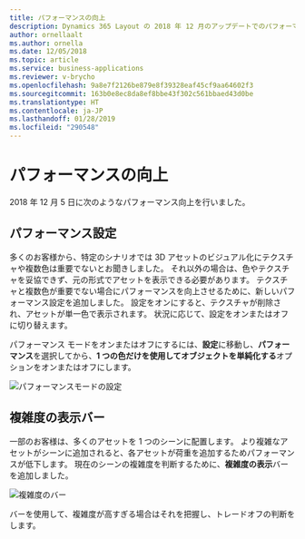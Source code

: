 ```yaml
---
title: パフォーマンスの向上
description: Dynamics 365 Layout の 2018 年 12 月のアップデートでのパフォーマンスの向上には、新しい Performance 設定と、シーンが複雑な場合にそれを示すバーが含まれています
author: ornellaalt
ms.author: ornella
ms.date: 12/05/2018
ms.topic: article
ms.service: business-applications
ms.reviewer: v-brycho
ms.openlocfilehash: 9a8e7f2126be879e8f39328eaf45cf9aa64602f3
ms.sourcegitcommit: 163b0e8ec8da8ef8bbe43f302c561bbaed43d0be
ms.translationtype: HT
ms.contentlocale: ja-JP
ms.lasthandoff: 01/28/2019
ms.locfileid: "290548"
---
```

# <a name="performance-improvements"></a>パフォーマンスの向上
2018 年 12 月 5 日に次のようなパフォーマンス向上を行いました。

## <a name="performance-setting"></a>パフォーマンス設定

多くのお客様から、特定のシナリオでは 3D アセットのビジュアル化にテクスチャや複数色は重要でないとお聞きしました。 それ以外の場合は、色やテクスチャを妥協できず、元の形式でアセットを表示できる必要があります。 テクスチャと複数色が重要でない場合にパフォーマンスを向上させるために、新しいパフォーマンス設定を追加しました。 設定をオンにすると、テクスチャが削除され、アセットが単一色で表示されます。 状況に応じて、設定をオンまたはオフに切り替えます。 

パフォーマンス モードをオンまたはオフにするには、**設定**に移動し、**パフォーマンス**を選択してから、**1 つの色だけを使用してオブジェクトを単純化する**オプションをオンまたはオフにします。 

![パフォーマンスモードの設定](media/performance-mode-setting.PNG "パフォーマンスモードの設定") 


## <a name="view-complexity-bar"></a>複雑度の表示バー
一部のお客様は、多くのアセットを 1 つのシーンに配置します。 より複雑なアセットがシーンに追加されると、各アセットが荷重を追加するためパフォーマンスが低下します。 現在のシーンの複雑度を判断するために、**複雑度の表示**バーを追加しました。

![複雑度のバー](media/complexity-bar.PNG "複雑度のバー") 

バーを使用して、複雑度が高すぎる場合はそれを把握し、トレードオフの判断をします。

 


